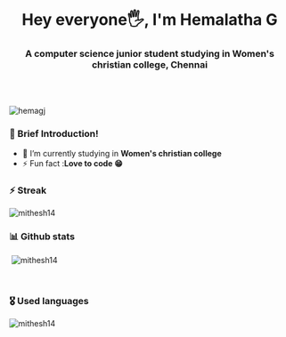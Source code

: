 <h1 align="center">Hey everyone🖐, I'm Hemalatha G</h1>
<h3 align="center">A computer science junior student studying in Women's christian college, Chennai</h3><br><br>

<p align="left"> <img src="https://komarev.com/ghpvc/?username=hemagj&label=Profile%20views&color=0e75b6&style=flat" alt="hemagj" /> </p>

### 📝 Brief Introduction!
- 🔭 I’m currently studying in **Women's christian college**
- ⚡ Fun fact :**Love to code 😁**

### ⚡ Streak
<p><img align="center" src="https://github-readme-streak-stats.herokuapp.com/?user=hemagj&theme=radical" alt="mithesh14" /></p>

### 📊 Github stats
<p>&nbsp;<img align="center" src="https://github-readme-stats.vercel.app/api?username=hemagj&show_icons=true&locale=en&theme=radical" alt="mithesh14" /></p><br>


### 🎖️ Used languages
<p><img align="left" src="https://github-readme-stats.vercel.app/api/top-langs?username=hemagj&show_icons=true&locale=en&layout=compact&theme=radical" alt="mithesh14" />&nbsp;&nbsp;&nbsp;</p><br><br><br><br><br><br>

